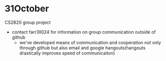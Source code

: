 # 31October
CS2820 group project

- contact farr3ll024 for information on group communication outside of github
	- we've developed means of communication and cooperation not only through github but also email and google hangouts(hangouts drastically improves speed of communicaiton)
	
	
